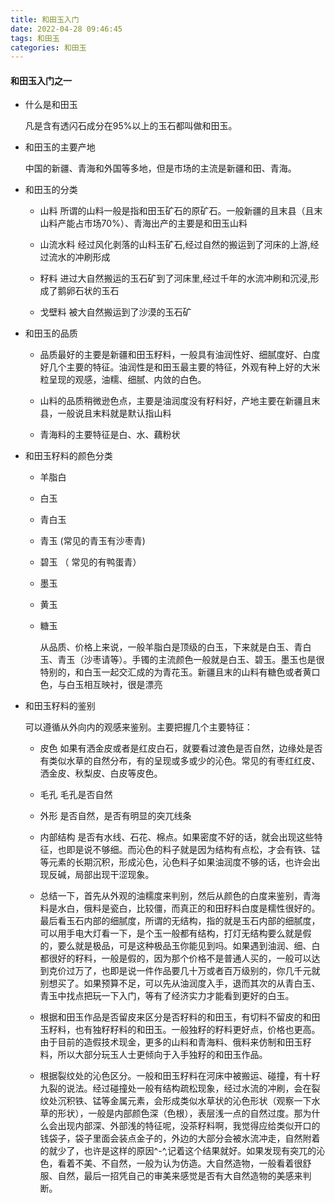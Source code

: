 ```yaml
---
title: 和田玉入门
date: 2022-04-28 09:46:45
tags: 和田玉
categories: 和田玉
---
```


#### 和田玉入门之一

* 什么是和田玉

  凡是含有透闪石成分在95%以上的玉石都叫做和田玉。

* 和田玉的主要产地

  中国的新疆、青海和外国等多地，但是市场的主流是新疆和田、青海。

* 和田玉的分类

  * 山料   所谓的山料一般是指和田玉矿石的原矿石。一般新疆的且末县（且末山料产能占市场70%）、青海出产的主要是和田玉山料

  * 山流水料  经过风化剥落的山料玉矿石,经过自然的搬运到了河床的上游,经过流水的冲刷形成

  * 籽料  进过大自然搬运的玉石矿到了河床里,经过千年的水流冲刷和沉浸,形成了鹅卵石状的玉石

  * 戈壁料 被大自然搬运到了沙漠的玉石矿

<!--more-->

* 和田玉的品质

  * 品质最好的主要是新疆和田玉籽料，一般具有油润性好、细腻度好、白度好几个主要的特征。油润性是和田玉最主要的特征，外观有种上好的大米粒呈现的观感，油糯、细腻、内敛的白色。

  * 山料的品质稍微逊色点，主要是油润度没有籽料好，产地主要在新疆且末县，一般说且末料就是默认指山料

  * 青海料的主要特征是白、水、藕粉状

* 和田玉籽料的颜色分类

  * 羊脂白  
  
  * 白玉
  
  * 青白玉
  
  * 青玉 (常见的青玉有沙枣青)
  
  * 碧玉 （ 常见的有鸭蛋青）
  
  * 墨玉
  
  * 黄玉
  
  * 糖玉
  
    从品质、价格上来说，一般羊脂白是顶级的白玉，下来就是白玉、青白玉、青玉（沙枣请等）。手镯的主流颜色一般就是白玉、碧玉。墨玉也是很特别的，和白玉一起交汇成的为青花玉。新疆且末的山料有糖色或者黄口色，与白玉相互映衬，很是漂亮

* 和田玉籽料的鉴别
  
  可以遵循从外向内的观感来鉴别。主要把握几个主要特征：
  
  * 皮色  如果有洒金皮或者是红皮白石，就要看过渡色是否自然，边缘处是否有类似水草的自然分布，有的呈现或多或少的沁色。常见的有枣红红皮、洒金皮、秋梨皮、白皮等皮色。
  
  * 毛孔  毛孔是否自然
  
  * 外形  是否自然，是否有明显的突兀线条
    
  * 内部结构 是否有水线、石花、棉点。如果密度不好的话，就会出现这些特征，也即是说不够细。而沁色的料子就是因为结构有点松，才会有铁、锰等元素的长期沉积，形成沁色，沁色料子如果油润度不够的话，也许会出现反碱，局部出现干涩现象。
    
  * 总结一下，首先从外观的油糯度来判别，然后从颜色的白度来鉴别，青海料是水白，俄料是瓷白，比较僵，而真正的和田籽料白度是糯性很好的。最后看玉石内部的细腻度，所谓的无结构，指的就是玉石内部的细腻度，可以用手电大灯看一下，是个玉一般都有结构，打灯无结构要么就是假的，要么就是极品，可是这种极品玉你能见到吗。如果遇到油润、细、白都很好的籽料，一般是假的，因为那个价格不是普通人买的，一般可以达到克价过万了，也即是说一件作品要几十万或者百万级别的，你几千元就别想买了。如果预算不足，可以先从油润度入手，退而其次的从青白玉、青玉中找点把玩一下入门，等有了经济实力才能看到更好的白玉。
  
  * 根据和田玉作品是否留皮来区分是否籽料的和田玉，有切料不留皮的和田玉籽料，也有独籽籽料的和田玉。一般独籽的籽料更好点，价格也更高。由于目前的造假技术现金，更多的山料和青海料、俄料来仿制和田玉籽料，所以大部分玩玉人士更倾向于入手独籽的和田玉作品。
  
  * 根据裂纹处的沁色区分。一般和田玉籽料在河床中被搬运、碰撞，有十籽九裂的说法。经过碰撞处一般有结构疏松现象，经过水流的冲刷，会在裂纹处沉积铁、锰等金属元素，会形成类似水草状的沁色形状（观察一下水草的形状），一般是内部颜色深（色根），表层浅一点的自然过度。那为什么会出现内部深、外部浅的特征呢，没茶籽料啊，我觉得应给类似开口的钱袋子，袋子里面会装点金子的，外边的大部分会被水流冲走，自然附着的就少了，也许是这样的原因^-^,记着这个结果就好。如果发现有突兀的沁色，看着不美、不自然，一般为认为仿造。大自然造物，一般看着很舒服、自然，最后一招凭自己的审美来感觉是否有大自然造物的美感来判断。

